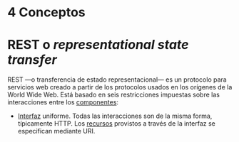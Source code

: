 # 4 Conceptos

# REST o *representational state transfer*

REST —o transferencia de estado representacional— es un protocolo para servicios
web creado a partir de los protocolos usados en los orígenes de la World Wide
Web. Está basado en seis restricciones impuestas sobre las interacciones entre
los [componentes](/4_Conceptos/4_Componente.md):

* [Interfaz](/4_Conceptos/4_Interfaz.md) uniforme. Todas las interacciones son de la misma forma, típicamente
  HTTP. Los <a href="./4_Interfaz.md#:~:text=Recursos.%20Son%20las%20construcciones%20que%20proveen%20puntos%20de%20interacci%C3%B3n%20directa%20con%20un%20componente.">recursos</a> provistos a través de la interfaz se especifican mediante
  URI.
